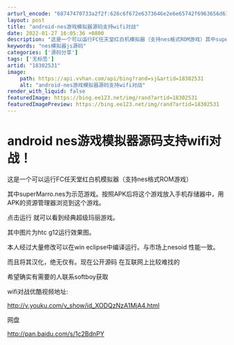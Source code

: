 ```yaml
---
arturl_encode: "68747470733a2f2f:626c6f672e6373646e2e6e65742f6963656d616e79616e6479:2f61727469636c652f64657461696c732f3138333032353331"
layout: post
title: "android-nes游戏模拟器源码支持wifi对战"
date: 2022-01-27 16:05:36 +0800
description: "这是一个可以运行FC任天堂红白机模拟器（支持nes格式ROM游戏）其中superMarro.nes为"
keywords: "nes模拟器js源码"
categories: ['源码分享']
tags: ['无标签']
artid: "18302531"
image:
    path: https://api.vvhan.com/api/bing?rand=sj&artid=18302531
    alt: "android-nes游戏模拟器源码支持wifi对战"
render_with_liquid: false
featuredImage: https://bing.ee123.net/img/rand?artid=18302531
featuredImagePreview: https://bing.ee123.net/img/rand?artid=18302531
---
```


# android nes游戏模拟器源码支持wifi对战！

这是一个可以运行FC任天堂红白机模拟器（支持nes格式ROM游戏）

其中superMarro.nes为示范游戏。按照APK后将这个游戏放入手机存储器中，用APK的资源管理器浏览到这个游戏。

点击运行 就可以看到经典超级玛丽游戏。

其中图片为htc g12运行效果图。

本人经过大量修改可以在win eclipse中编译运行。与市场上nesoid 性能一致。

而且将其汉化，绝无仅有。现在公开源码 在互联网上比较难找的

希望确实有需要的人联系softboy获取

wifi对战优酷视频地址:

<http://v.youku.com/v_show/id_XODQzNzA1MjA4.html>

网盘

<http://pan.baidu.com/s/1c2BdnPY>